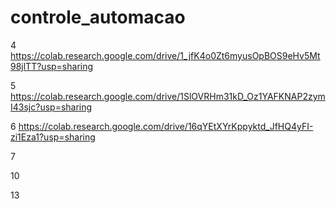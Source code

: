 # controle_automacao

4 https://colab.research.google.com/drive/1_jfK4o0Zt6myusOpBOS9eHv5Mt98jlTT?usp=sharing

5 https://colab.research.google.com/drive/1SlOVRHm31kD_Oz1YAFKNAP2zymI43sjc?usp=sharing

6 https://colab.research.google.com/drive/16qYEtXYrKppyktd_JfHQ4yFI-zi1Eza1?usp=sharing

7

10

13
